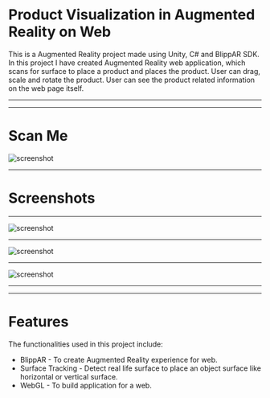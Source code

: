 # Product Visualization in Augmented Reality on Web

This is a Augmented Reality project made using Unity, C# and BlippAR SDK.
In this project I have created Augmented Reality web application, which scans for surface to place a product and places the product. User can drag, scale and rotate the product. User can see the product related information on the web page itself.
___
___
# Scan Me
![screenshot](/ScreenShots/1.jpg)
___
# Screenshots
___
![screenshot](/ScreenShots/1.jpg)
___
![screenshot](/ScreenShots/2.jpg)
___
![screenshot](/ScreenShots/3.jpg)
___
___
# Features
The functionalities used in this project include:
  * BlippAR - To create Augmented Reality experience for web.
  * Surface Tracking - Detect real life surface to place an object surface like horizontal or vertical surface.
  * WebGL - To build application for a web.


